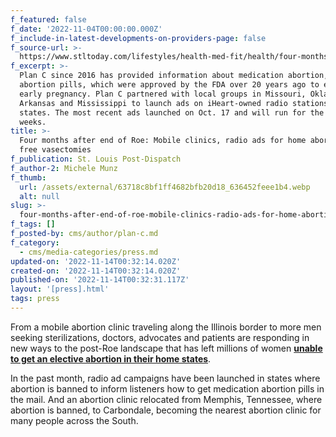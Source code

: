 ```yaml
---
f_featured: false
f_date: '2022-11-04T00:00:00.000Z'
f_include-in-latest-developments-on-providers-page: false
f_source-url: >-
  https://www.stltoday.com/lifestyles/health-med-fit/health/four-months-after-end-of-roe-mobile-clinics-radio-ads-for-home-abortions-and-free/article_56533af5-323b-5a21-aaa6-061b326e0a9c.html
f_excerpt: >-
  Plan C since 2016 has provided information about medication abortion, or
  abortion pills, which were approved by the FDA over 20 years ago to end an
  early pregnancy. Plan C partnered with local groups in Missouri, Oklahoma,
  Arkansas and Mississippi to launch ads on iHeart-owned radio stations in those
  states. The most recent ads launched on Oct. 17 and will run for the next 10
  weeks.
title: >-
  Four months after end of Roe: Mobile clinics, radio ads for home abortions and
  free vasectomies
f_publication: St. Louis Post-Dispatch
f_author-2: Michele Munz
f_thumb:
  url: /assets/external/63718c8bf1ff4682bfb20d18_636452feee1b4.webp
  alt: null
slug: >-
  four-months-after-end-of-roe-mobile-clinics-radio-ads-for-home-abortions-and-free-vasectomies
f_tags: []
f_posted-by: cms/author/plan-c.md
f_category:
  - cms/media-categories/press.md
updated-on: '2022-11-14T00:32:14.020Z'
created-on: '2022-11-14T00:32:14.020Z'
published-on: '2022-11-14T00:32:31.117Z'
layout: '[press].html'
tags: press
---
```


From a mobile abortion clinic traveling along the Illinois border to more men seeking sterilizations, doctors, advocates and patients are responding in new ways to the post-Roe landscape that has left millions of women [**unable to get an elective abortion in their home states**](https://states.guttmacher.org/policies/).

In the past month, radio ad campaigns have been launched in states where abortion is banned to inform listeners how to get medication abortion pills in the mail. And an abortion clinic relocated from Memphis, Tennessee, where abortion is banned, to Carbondale, becoming the nearest abortion clinic for many people across the South.
